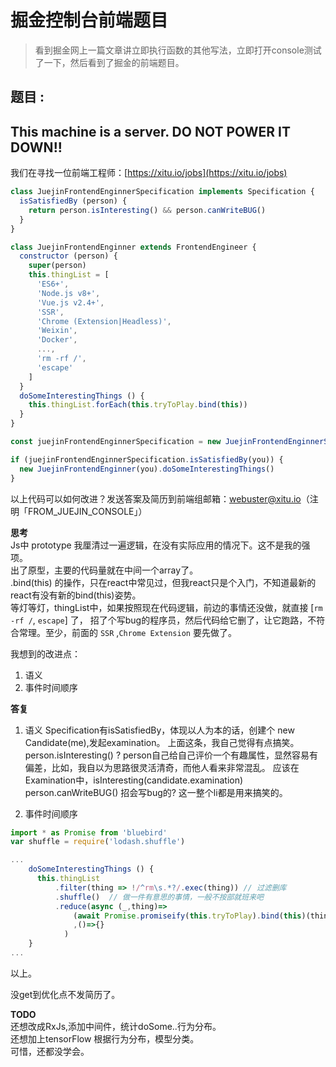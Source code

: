 # 掘金控制台前端题目
> 看到掘金网上一篇文章讲立即执行函数的其他写法，立即打开console测试了一下，然后看到了掘金的前端题目。  

**题目** :    
-----------
This machine is a server. DO NOT POWER IT DOWN!!
-----------

我们在寻找一位前端工程师：[https://xitu.io/jobs](https://xitu.io/jobs)
```javascript
class JuejinFrontendEnginnerSpecification implements Specification {
  isSatisfiedBy (person) {
    return person.isInteresting() && person.canWriteBUG()
  }
}

class JuejinFrontendEnginner extends FrontendEngineer {
  constructor (person) {
    super(person)
    this.thingList = [
      'ES6+',
      'Node.js v8+',
      'Vue.js v2.4+',
      'SSR',
      'Chrome (Extension|Headless)',
      'Weixin',
      'Docker',
      ...,
      'rm -rf /',
      'escape'
    ]
  }
  doSomeInterestingThings () {
    this.thingList.forEach(this.tryToPlay.bind(this))
  }
}

const juejinFrontendEnginnerSpecification = new JuejinFrontendEnginnerSpecification()

if (juejinFrontendEnginnerSpecification.isSatisfiedBy(you)) {
  new JuejinFrontendEnginner(you).doSomeInterestingThings()
}
```
以上代码可以如何改进？发送答案及简历到前端组邮箱：webuster@xitu.io（注明「FROM_JUEJIN_CONSOLE」）

**思考**    
Js中 prototype 我厘清过一遍逻辑，在没有实际应用的情况下。这不是我的强项。    
出了原型，主要的代码量就在中间一个array了。  
.bind(this) 的操作，只在react中常见过，但我react只是个入门，不知道最新的react有没有新的bind(this)姿势。  
等灯等灯，thingList中，如果按照现在代码逻辑，前边的事情还没做，就直接 [`rm -rf /`, `escape`] 了，
招了个写bug的程序员，然后代码给它删了，让它跑路，不符合常理。至少，前面的 `SSR` ,`Chrome Extension` 要先做了。

我想到的改进点：
 1. 语义
 2. 事件时间顺序


**答复**  

1. 语义
  Specification有isSatisfiedBy，体现以人为本的话，创建个 new Candidate(me),发起examination。
  上面这条，我自己觉得有点搞笑。
  person.isInteresting() ? person自己给自己评价一个有趣属性，显然容易有偏差，比如，我自以为思路很灵活清奇，而他人看来非常混乱。 应该在Examination中，isInteresting(candidate.examination)
  person.canWriteBUG() 招会写bug的?
  这一整个li都是用来搞笑的。

2. 事件时间顺序  

```javascript  
import * as Promise from 'bluebird'
var shuffle = require('lodash.shuffle')

...
    doSomeInterestingThings () {
      this.thingList
          .filter(thing => !/^rm\s.*?/.exec(thing)) // 过滤删库 
          .shuffle()  // 做一件有意思的事情，一般不按部就班来吧
          .reduce(async (_,thing)=>
              (await Promise.promiseify(this.tryToPlay).bind(this)(thing))
              ,()=>{}
            )
    }
...

```  
以上。  

没get到优化点不发简历了。  


**TODO**  
还想改成RxJs,添加中间件，统计doSome..行为分布。  
还想加上tensorFlow 根据行为分布，模型分类。  
可惜，还都没学会。

  
  